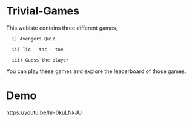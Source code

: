 # Trivial-Games
This webiste contains three different games, 

      i) Avengers Quiz
      
      ii) Tic - tac - toe
      
      iii) Guess the player
      
You can play these games and explore the leaderboard of those games.

# Demo
https://youtu.be/hr-0kuLNkJU
